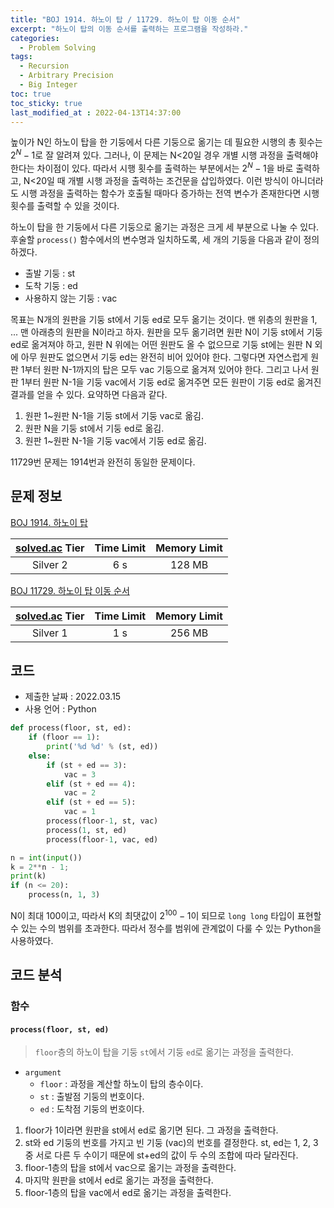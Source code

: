```yaml
---
title: "BOJ 1914. 하노이 탑 / 11729. 하노이 탑 이동 순서"
excerpt: "하노이 탑의 이동 순서를 출력하는 프로그램을 작성하라."
categories: 
  - Problem Solving
tags:
  - Recursion
  - Arbitrary Precision
  - Big Integer
toc: true
toc_sticky: true
last_modified_at : 2022-04-13T14:37:00
---
```


높이가 N인 하노이 탑을 한 기둥에서 다른 기둥으로 옮기는 데 필요한 시행의 총 횟수는 $2^N-1$로 잘 알려져 있다. 그러나, 이 문제는 N<20일 경우 개별 시행 과정을 출력해야 한다는 차이점이 있다. 따라서 시행 횟수를 출력하는 부분에서는 $2^N-1$을 바로 출력하고, N<20일 때 개별 시행 과정을 출력하는 조건문을 삽입하였다. 이런 방식이 아니더라도 시행 과정을 출력하는 함수가 호출될 때마다 증가하는 전역 변수가 존재한다면 시행 횟수를 출력할 수 있을 것이다.

하노이 탑을 한 기둥에서 다른 기둥으로 옮기는 과정은 크게 세 부분으로 나눌 수 있다. 후술할 ``process()`` 함수에서의 변수명과 일치하도록, 세 개의 기둥을 다음과 같이 정의하겠다.

- 출발 기둥 : st
- 도착 기둥 : ed
- 사용하지 않는 기둥 : vac

목표는 N개의 원판을 기둥 st에서 기둥 ed로 모두 옮기는 것이다. 맨 위층의 원판을 1, ... 맨 아래층의 원판을 N이라고 하자. 원판을 모두 옮기려면 원판 N이 기둥 st에서 기둥 ed로 옮겨져야 하고, 원판 N 위에는 어떤 원판도 올 수 없으므로 기둥 st에는 원판 N 외에 아무 원판도 없으면서 기둥 ed는 완전히 비어 있어야 한다. 그렇다면 자연스럽게 원판 1부터 원판 N-1까지의 탑은 모두 vac 기둥으로 옮겨져 있어야 한다. 그리고 나서 원판 1부터 원판 N-1을 기둥 vac에서 기둥 ed로 옮겨주면 모든 원판이 기둥 ed로 옮겨진 결과를 얻을 수 있다. 요약하면 다음과 같다.

1. 원판 1~원판 N-1을 기둥 st에서 기둥 vac로 옮김.
2. 원판 N을 기둥 st에서 기둥 ed로 옮김.
3. 원판 1~원판 N-1을 기둥 vac에서 기둥 ed로 옮김.

11729번 문제는 1914번과 완전히 동일한 문제이다.

## 문제 정보 

[BOJ 1914. 하노이 탑](https://www.acmicpc.net/problem/1914)

| [solved.ac](https://solved.ac) Tier | Time Limit | Memory Limit |
|:-----------------------------------:|:----------:|:------------:|
| Silver 2                            | 6 s        | 128 MB       |

[BOJ 11729. 하노이 탑 이동 순서](https://www.acmicpc.net/problem/11729)

| [solved.ac](https://solved.ac) Tier | Time Limit | Memory Limit |
|:-----------------------------------:|:----------:|:------------:|
| Silver 1                            | 1 s        | 256 MB       |

## 코드
- 제출한 날짜 : 2022.03.15
- 사용 언어 : Python

```python
def process(floor, st, ed):
    if (floor == 1):
        print('%d %d' % (st, ed))
    else:
        if (st + ed == 3):
            vac = 3
        elif (st + ed == 4):
            vac = 2
        elif (st + ed == 5):
            vac = 1
        process(floor-1, st, vac)
        process(1, st, ed)
        process(floor-1, vac, ed)

n = int(input())
k = 2**n - 1;
print(k)
if (n <= 20):
    process(n, 1, 3)
```

N이 최대 100이고, 따라서 K의 최댓값이 $2^{100}-1$이 되므로 ``long long`` 타입이 표현할 수 있는 수의 범위를 초과한다. 따라서 정수를 범위에 관계없이 다룰 수 있는 Python을 사용하였다.

## 코드 분석
### 함수
####  ``process(floor, st, ed)``
> ``floor``층의 하노이 탑을 기둥 ``st``에서 기둥 ``ed``로 옮기는 과정을 출력한다.

- ``argument``
    - ``floor`` : 과정을 계산할 하노이 탑의 층수이다.
    - ``st`` : 출발점 기둥의 번호이다.
    - ``ed`` : 도착점 기둥의 번호이다.

1. floor가 1이라면 원판을 st에서 ed로 옮기면 된다. 그 과정을 출력한다.
2. st와 ed 기둥의 번호를 가지고 빈 기둥 (vac)의 번호를 결정한다. st, ed는 1, 2, 3 중 서로 다른 두 수이기 때문에 st+ed의 값이 두 수의 조합에 따라 달라진다.
3. floor-1층의 탑을 st에서 vac으로 옮기는 과정을 출력한다.
4. 마지막 원판을 st에서 ed로 옮기는 과정을 출력한다.
5. floor-1층의 탑을 vac에서 ed로 옮기는 과정을 출력한다.
